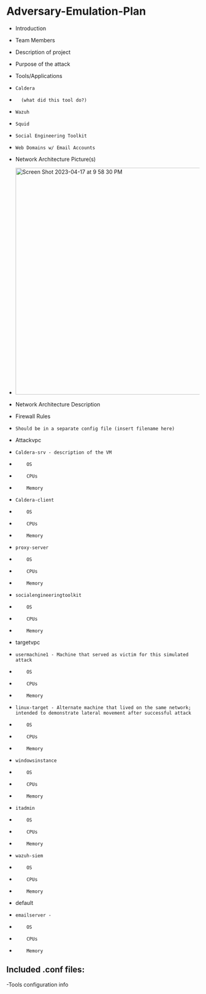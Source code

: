 # Adversary-Emulation-Plan

- Introduction
-   Team Members
-   Description of project
-   Purpose of the attack
- Tools/Applications
-     Caldera
-       (what did this tool do?)
-     Wazuh
-     Squid
-     Social Engineering Toolkit
-     Web Domains w/ Email Accounts
- Network Architecture Picture(s)
-   <img width="591" alt="Screen Shot 2023-04-17 at 9 58 30 PM" src="https://user-images.githubusercontent.com/84095697/232651827-8dfe4dc1-98b7-4840-9022-4884f607e3bd.png">

- Network Architecture Description
-   Firewall Rules
-     Should be in a separate config file (insert filename here)

-  Attackvpc
-     Caldera-srv - description of the VM
-         OS
-         CPUs
-         Memory
-     Caldera-client
-         OS
-         CPUs
-         Memory
-     proxy-server
-         OS
-         CPUs
-         Memory
-     socialengineeringtoolkit
-         OS
-         CPUs
-         Memory
-  targetvpc
-     usermachine1 - Machine that served as victim for this simulated attack
-         OS
-         CPUs
-         Memory
-     linux-target - Alternate machine that lived on the same network; intended to demonstrate lateral movement after successful attack
-         OS
-         CPUs
-         Memory
-     windowsinstance
-         OS
-         CPUs
-         Memory
-     itadmin
-         OS
-         CPUs
-         Memory
-     wazuh-siem
-         OS
-         CPUs
-         Memory
-  default
-     emailserver - 
-         OS
-         CPUs
-         Memory

Included .conf files:
- 

-Tools configuration info
